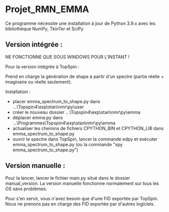 # Projet_RMN_EMMA

Ce programme nécessite une installation à jour de Python 3.9.x avec les bibliothèque NumPy, TkinTer et SciPy
## Version intégrée :


NE FONCTIONNE QUE SOUS WINDOWS POUR L'INSTANT !

Pour la version intégrée à TopSpin : 

Prend en charge la génération de shape à partir d'un spectre (partie réelle + imaginaire ou réelle seulement).

Installation :
- placer emma_spectrum_to_shape.py dans ...\Topspin4\exp\stan\nmr\py\user
- créer le nouveau dossier ...\Topspin4\exp\stan\nmr\py\emma
- déplacer emma.py dans  ...\Programmes\Topspin4\exp\stan\nmr\py\emma
- actualiser les chemins de fichiers CPYTHON_BIN et CPYTHON_LIB dans emma_spectrum_to_shape.py
- ouvrir le spectre dans TopSpin, lancer la commande edpy et exécuter emma_spectrum_to_shape.py (ou la commande "xpy emma_spectrum_to_shape.py")

## Version manuelle :

Pour la lancer, lancer le fichier main.py situé dans le dossier manual_version. La version manuelle fonctionne normalement sur tous les OS sans problèmes. 

Pour s'en servir, vous n'avez besoin que d'une FID exportée par TopSpin. Nous ne prenons pas en charge des FID exportée par d'autres logiciels.
